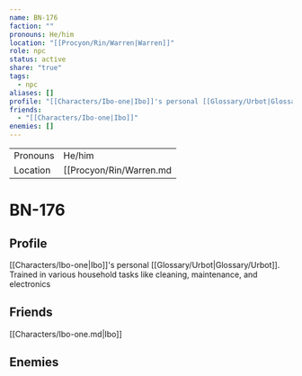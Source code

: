 ```yaml
---
name: BN-176
faction: ""
pronouns: He/him
location: "[[Procyon/Rin/Warren|Warren]]"
role: npc
status: active
share: "true"
tags:
  - npc
aliases: []
profile: "[[Characters/Ibo-one|Ibo]]'s personal [[Glossary/Urbot|Glossary/Urbot]]. Trained in various household tasks like cleaning, maintenance, and electronics"
friends:
  - "[[Characters/Ibo-one|Ibo]]"
enemies: []
---
```


|  |  |
| ---- | ---- |
| Pronouns | He/him |
| Location | [[Procyon/Rin/Warren.md|Warren]] |


# BN-176
## Profile
[[Characters/Ibo-one|Ibo]]'s personal [[Glossary/Urbot|Glossary/Urbot]]. Trained in various household tasks like cleaning, maintenance, and electronics

## Friends
[[Characters/Ibo-one.md|Ibo]]

## Enemies


